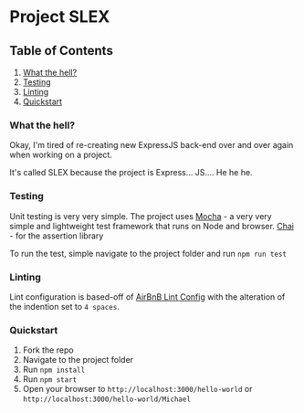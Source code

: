 # Project SLEX

## Table of Contents
1. [What the hell?](#what-the-hell)
1. [Testing](#testing)
1. [Linting](#linting)
1. [Quickstart](#quickstart)

### What the hell?
Okay, I'm tired of re-creating new ExpressJS back-end over and over again when working on a project.

It's called SLEX because the project is Express... JS.... He he he.

### Testing
Unit testing is very very simple. The project uses [Mocha](https://mochajs.org/) - a very very simple and lightweight test framework that runs on Node and browser. [Chai](https://mochajs.org/) - for the assertion library

To run the test, simple navigate to the project folder and run `npm run test`

### Linting
Lint configuration is based-off of [AirBnB Lint Config](https://www.npmjs.com/package/eslint-config-airbnb) with the alteration of the indention set to `4 spaces`.

### Quickstart
1. Fork the repo
1. Navigate to the project folder
1. Run `npm install`
1. Run `npm start`
1. Open your browser to `http://localhost:3000/hello-world` or `http://localhost:3000/hello-world/Michael`
